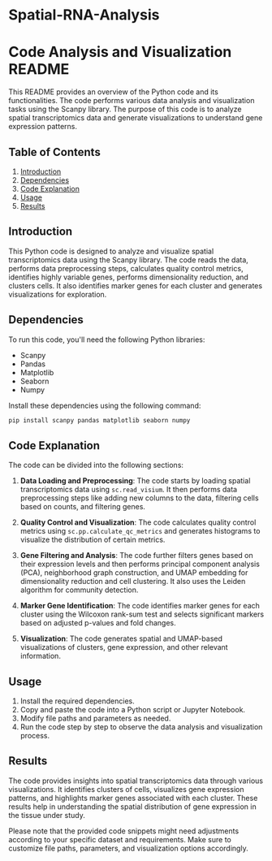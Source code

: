 # Spatial-RNA-Analysis

# Code Analysis and Visualization README

This README provides an overview of the Python code and its functionalities. The code performs various data analysis and visualization tasks using the Scanpy library. The purpose of this code is to analyze spatial transcriptomics data and generate visualizations to understand gene expression patterns.

## Table of Contents

1. [Introduction](#introduction)
2. [Dependencies](#dependencies)
3. [Code Explanation](#code-explanation)
4. [Usage](#usage)
5. [Results](#results)

## Introduction

This Python code is designed to analyze and visualize spatial transcriptomics data using the Scanpy library. The code reads the data, performs data preprocessing steps, calculates quality control metrics, identifies highly variable genes, performs dimensionality reduction, and clusters cells. It also identifies marker genes for each cluster and generates visualizations for exploration.

## Dependencies

To run this code, you'll need the following Python libraries:

- Scanpy
- Pandas
- Matplotlib
- Seaborn
- Numpy

Install these dependencies using the following command:

```bash
pip install scanpy pandas matplotlib seaborn numpy
```

## Code Explanation

The code can be divided into the following sections:

1. **Data Loading and Preprocessing**: The code starts by loading spatial transcriptomics data using `sc.read_visium`. It then performs data preprocessing steps like adding new columns to the data, filtering cells based on counts, and filtering genes.

2. **Quality Control and Visualization**: The code calculates quality control metrics using `sc.pp.calculate_qc_metrics` and generates histograms to visualize the distribution of certain metrics.

3. **Gene Filtering and Analysis**: The code further filters genes based on their expression levels and then performs principal component analysis (PCA), neighborhood graph construction, and UMAP embedding for dimensionality reduction and cell clustering. It also uses the Leiden algorithm for community detection.

4. **Marker Gene Identification**: The code identifies marker genes for each cluster using the Wilcoxon rank-sum test and selects significant markers based on adjusted p-values and fold changes.

5. **Visualization**: The code generates spatial and UMAP-based visualizations of clusters, gene expression, and other relevant information.

## Usage

1. Install the required dependencies.
2. Copy and paste the code into a Python script or Jupyter Notebook.
3. Modify file paths and parameters as needed.
4. Run the code step by step to observe the data analysis and visualization process.

## Results

The code provides insights into spatial transcriptomics data through various visualizations. It identifies clusters of cells, visualizes gene expression patterns, and highlights marker genes associated with each cluster. These results help in understanding the spatial distribution of gene expression in the tissue under study.

Please note that the provided code snippets might need adjustments according to your specific dataset and requirements. Make sure to customize file paths, parameters, and visualization options accordingly.
